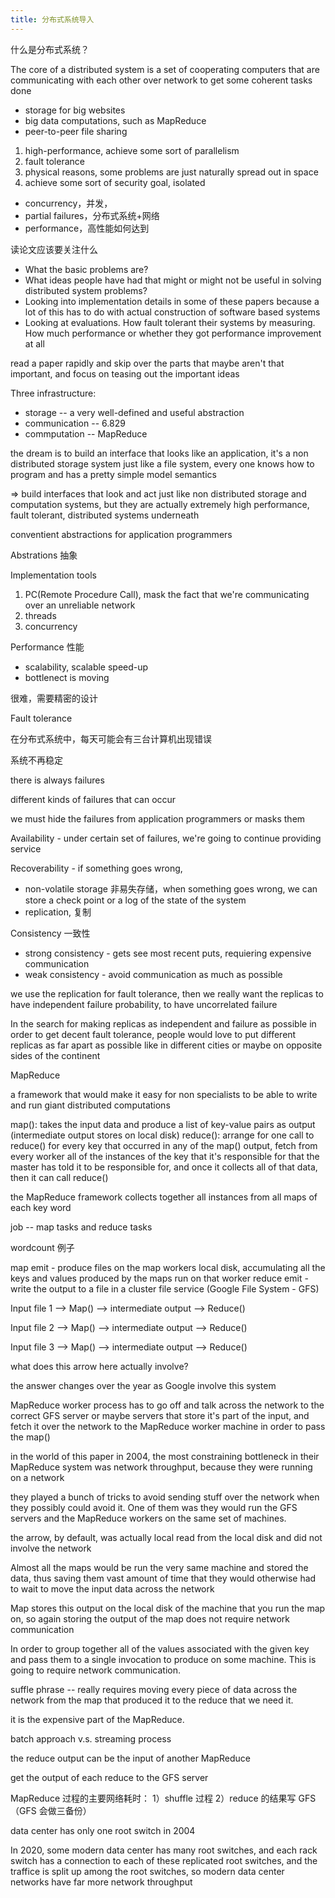 ```yaml
---
title: 分布式系统导入
---
```


什么是分布式系统？

The core of a distributed system is a set of cooperating computers that are communicating with each other over network to get some coherent tasks done

- storage for big websites
- big data computations, such as MapReduce
- peer-to-peer file sharing

1. high-performance, achieve some sort of parallelism
2. fault tolerance
3. physical reasons, some problems are just naturally spread out in space
4. achieve some sort of security goal, isolated

- concurrency，并发，
- partial failures，分布式系统+网络
- performance，高性能如何达到

读论文应该要关注什么

- What the basic problems are?
- What ideas people have had that might or might not be useful in solving distributed system problems?
- Looking into implementation details in some of these papers because a lot of this has to do with actual construction of software based systems
- Looking at evaluations. How fault tolerant their systems by measuring. How much performance or whether they got performance improvement at all 

read a paper rapidly and skip over the parts that maybe aren't that important, and focus on teasing out the important ideas

Three infrastructure:

- storage -- a very well-defined and useful abstraction
- communication -- 6.829
- commputation -- MapReduce

the dream is to build an interface that looks like an application, it's a non distributed storage system just like a file system, every one knows how to program and has a pretty simple model semantics

=> build interfaces that look and act just like non distributed storage and computation systems, but they are actually extremely high performance, fault tolerant, distributed systems underneath

conventient abstractions for application programmers

Abstrations 抽象

Implementation tools

1. PC(Remote Procedure Call), mask the fact that we're communicating over an unreliable network
2. threads 
3. concurrency

Performance 性能

- scalability, scalable speed-up
- bottlenect is moving

很难，需要精密的设计

Fault tolerance

在分布式系统中，每天可能会有三台计算机出现错误

系统不再稳定

there is always failures

different kinds of failures that can occur

we must hide the failures from application programmers or masks them

Availability - under certain set of failures, we're going to continue providing service

Recoverability - if something goes wrong, 

- non-volatile storage 非易失存储，when something goes wrong, we can store a check point or a log of the state of the system
- replication, 复制

Consistency 一致性

- strong consistency - gets see most recent puts, requiering expensive communication
- weak consistency - avoid communication as much as possible

we use the replication for fault tolerance, then we really want the replicas to have independent failure probability, to have uncorrelated failure

In the search for making replicas as independent and failure as possible in order to get decent fault tolerance, people would love to put different replicas as far apart as possible like in different cities or maybe on opposite sides of the continent

MapReduce 

a framework that would make it easy for non specialists to be able to write and run giant distributed computations 

map(): takes the input data and produce a list of key-value pairs as output (intermediate output stores on local disk)
reduce(): arrange for one call to reduce() for every key that occurred in any of the map() output, fetch from every worker all of the instances of the key that it's responsible for that the master has told it to be responsible for, and once it collects all of that data, then it can call reduce()

the MapReduce framework collects together all instances from all maps of each key word

job -- map tasks and reduce tasks

wordcount 例子

map emit - produce files on the map workers local disk, accumulating all the keys and values produced by the maps run on that worker
reduce emit - write the output to a file in a cluster file service (Google File System - GFS)

Input file 1 -->  Map() --> intermediate output  --> Reduce()

Input file 2 -->  Map() --> intermediate output  --> Reduce()

Input file 3 -->  Map() --> intermediate output  --> Reduce()

what does this arrow here actually involve?

the answer changes over the year as Google involve this system

MapReduce worker process has to go off and talk across the network to the correct GFS server or maybe servers that store it's part of the input, and fetch it over the network to the MapReduce worker machine in order to pass the map()

in the world of this paper in 2004, the most constraining bottleneck in their MapReduce system was network throughput, because they were running on a network

they played a bunch of tricks to avoid sending stuff over the network when they possibly could avoid it. One of them was they would run the GFS servers and the MapReduce workers on the same set of machines.

the arrow, by default, was actually local read from the local disk and did not involve the network

Almost all the maps would be run the very same machine and stored the data, thus saving them vast amount of time that they would otherwise had to wait to move the input data across the network

Map stores this output on the local disk of the machine that you run the map on, so again storing the output of the map does not require network communication

In order to group together all of the values associated with the given key and pass them to a single invocation to produce on some machine. This is going to require network communication.

suffle phrase -- really requires moving every piece of data across the network from the map that produced it to the reduce that we need it.

it is the expensive part of the MapReduce.

batch approach v.s. streaming process

the reduce output can be the input of another MapReduce

get the output of each reduce to the GFS server

MapReduce 过程的主要网络耗时：
1）shuffle 过程
2）reduce 的结果写 GFS（GFS 会做三备份）

data center has only one root switch in 2004

In 2020, some modern data center has many root switches, and each rack switch has a connection to each of these replicated root switches, and the traffice is split up among the root switches, so modern data center networks have far more network throughput